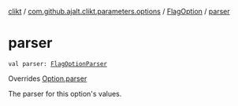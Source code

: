 [clikt](../../index.md) / [com.github.ajalt.clikt.parameters.options](../index.md) / [FlagOption](index.md) / [parser](./parser.md)

# parser

`val parser: `[`FlagOptionParser`](../../com.github.ajalt.clikt.parsers/-flag-option-parser/index.md)

Overrides [Option.parser](../-option/parser.md)

The parser for this option's values.

